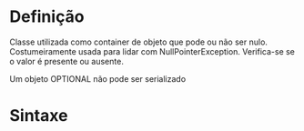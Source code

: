 # Definição
Classe utilizada como container de objeto que pode ou não ser nulo. Costumeiramente usada para lidar com NullPointerException. Verifica-se se o valor é presente ou ausente.

Um objeto OPTIONAL não pode ser serializado

# Sintaxe